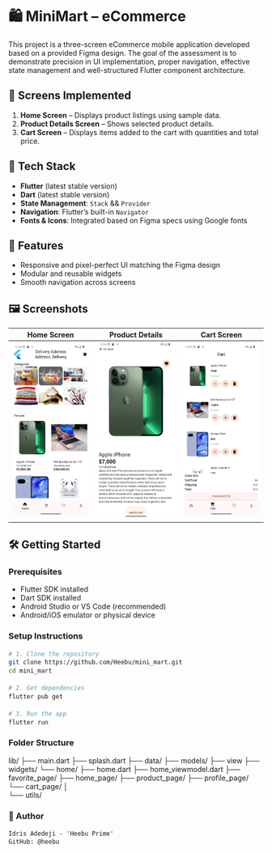 # 🛍️ MiniMart – eCommerce

This project is a three-screen eCommerce mobile application developed based on a provided Figma design. The goal of the assessment is to demonstrate precision in UI implementation, proper navigation, effective state management and well-structured Flutter component architecture.

## 📱 Screens Implemented

1. **Home Screen** – Displays product listings using sample data.
2. **Product Details Screen** – Shows selected product details.
3. **Cart Screen** – Displays items added to the cart with quantities and total price.


## 🚀 Tech Stack

- **Flutter** (latest stable version)
- **Dart** (latest stable version)
- **State Management**: `Stack` && `Provider` 
- **Navigation**: Flutter’s built-in `Navigator`
- **Fonts & Icons**: Integrated based on Figma specs using Google fonts

## 🧪 Features

- Responsive and pixel-perfect UI matching the Figma design
- Modular and reusable widgets
- Smooth navigation across screens

## 🖼️ Screenshots

| Home Screen | Product Details | Cart Screen |
|-------------|-----------------|-------------|
| ![Home](screenshots/home.png) | ![Details](screenshots/details.png) | ![Cart](screenshots/cart.png) |

## 🛠️ Getting Started

### Prerequisites

- Flutter SDK installed
- Dart SDK installed
- Android Studio or VS Code (recommended)
- Android/iOS emulator or physical device

### Setup Instructions

```bash
# 1. Clone the repository
git clone https://github.com/Heebu/mini_mart.git
cd mini_mart

# 2. Get dependencies
flutter pub get

# 3. Run the app
flutter run 
```

### Folder Structure

lib/
├── main.dart
├── splash.dart
├── data/
├── models/
├── view
    ├── widgets/ 
    └── home/
        ├── home.dart
        ├── home_viewmodel.dart
        ├── favorite_page/
        ├── home_page/
        ├── product_page/
        ├── profile_page/
        └── cart_page/
│   
└── utils/


### 🙌 Author

    Idris Adedeji - 'Heebu Prime'
    GitHub: @heebu
